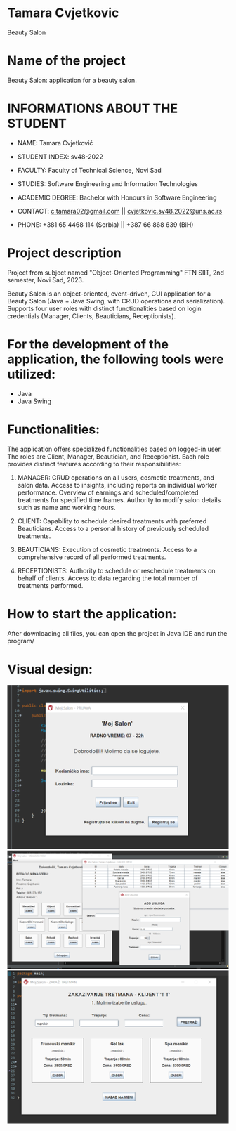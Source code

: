 # Tamara Cvjetkovic


Beauty Salon


# Name of the project
Beauty Salon: application for a beauty salon.


# INFORMATIONS ABOUT THE STUDENT
- NAME: Tamara Cvjetković
- STUDENT INDEX: sv48-2022
- FACULTY: Faculty of Technical Science, Novi Sad
- STUDIES: Software Engineering and Information Technologies 
- ACADEMIC DEGREE: Bachelor with Honours in Software Engineering

- CONTACT: c.tamara02@gmail.com || cvjetkovic.sv48.2022@uns.ac.rs
- PHONE: +381 65 4468 114 (Serbia) || +387 66 868 639 (BiH)


# Project description
Project from subject named "Object-Oriented Programming"
FTN SIIT, 2nd semester, Novi Sad, 2023.

Beauty Salon is an object-oriented, event-driven, GUI application for a Beauty Salon (Java + Java Swing, with CRUD operations and serialization). Supports four user roles with distinct functionalities based on login credentials (Manager, Clients, Beauticians, Receptionists).


# For the development of the application, the following tools were utilized:
- Java
- Java Swing


# Functionalities:
The application offers specialized functionalities based on logged-in user. The roles are Client, Manager, Beautician, and Receptionist. Each role provides distinct features according to their responsibilities:

1) MANAGER:
CRUD operations on all users, cosmetic treatments, and salon data.
Access to insights, including reports on individual worker performance.
Overview of earnings and scheduled/completed treatments for specified time frames.
Authority to modify salon details such as name and working hours.
2) CLIENT:
Capability to schedule desired treatments with preferred Beauticians.
Access to a personal history of previously scheduled treatments.

3) BEAUTICIANS:
Execution of cosmetic treatments.
Access to a comprehensive record of all performed treatments.

4) RECEPTIONISTS:
Authority to schedule or reschedule treatments on behalf of clients.
Access to data regarding the total number of treatments performed.


# How to start the application:
After downloading all files, you can open the project in Java IDE and run the program/


# Visual design:
![Screenshot](screenshot1.png)
![Screenshot](screenshot2.png)
![Screenshot](screenshot3.png)
